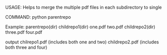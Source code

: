 
USAGE: Helps to merge the multiple pdf files in each subdirectory to single 

COMMAND: python parentrepo

Example:
   parentrepo(dir)
       childrepo1(dir)
          one.pdf
          two.pdf
       childrepo2(dir)
          three.pdf
          four.pdf


output
  chilrepo1.pdf (includes both one and two)
  childrepo2.pdf (includes both three and four)
     
